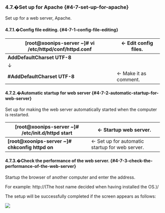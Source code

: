 ### 4.7.�Set up for Apache {#4-7-set-up-for-apache}

Set up for a web server, Apache.

#### 4.7.1.�Config file editing. {#4-7-1-config-file-editing}

| **[root@xoonips-server ~]# vi /etc/httpd/conf/httpd.conf** | ← Edit config files. |
| --- | --- |
| **AddDefaultCharset UTF-8** |
| ↓ |
| **#AddDefaultCharset UTF-8** | ← Make it as comment. |

#### 4.7.2.�Automatic startup for web server {#4-7-2-automatic-startup-for-web-server}

Set up for making the web server automatically started when the computer is restarted.

| **[root@xoonips-server ~]# /etc/init.d/httpd start** | ← Startup web server. |
| --- | --- |
| **[root@xoonips-server ~]# chkconfig httpd on** | ← Set up for automatic startup for web server. |

#### 4.7.3.�Check the performance of the web server. {#4-7-3-check-the-performance-of-the-web-server}

Startup the browser of another computer and enter the address.

For example: http://(The host name decided when having installed the OS.)/

The setup will be successfully completed if the screen appears as follows:

![](images\check01.png)